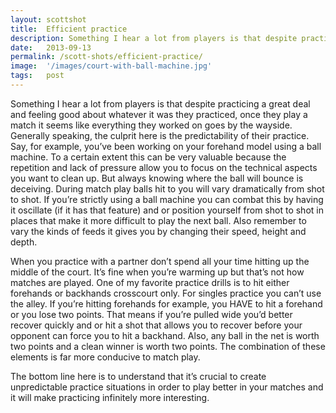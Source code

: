 ```yaml
---
layout: scottshot
title:  Efficient practice
description: Something I hear a lot from players is that despite practicing a great deal and feeling good about whatever it was they practiced, once they play a match it seems like everything they worked on goes by the wayside...
date:   2013-09-13
permalink: /scott-shots/efficient-practice/
image:  '/images/court-with-ball-machine.jpg'
tags:   post
---
```


Something I hear a lot from players is that despite practicing a great deal and feeling good about whatever it was they practiced, once they play a match it seems like everything they worked on goes by the wayside. Generally speaking, the culprit here is the predictability of their practice. Say, for example, you’ve been working on your forehand model using a ball machine. To a certain extent this can be very valuable because the repetition and lack of pressure allow you to focus on the technical aspects you want to clean up. But always knowing where the ball will bounce is deceiving. During match play balls hit to you will vary dramatically from shot to shot. If you’re strictly using a ball machine you can combat this by having it oscillate (if it has that feature) and or position yourself from shot to shot in places that make it more difficult to play the next ball. Also remember to vary the kinds of feeds it gives you by changing their speed, height and depth.

When you practice with a partner don’t spend all your time hitting up the middle of the court. It’s fine when you’re warming up but that’s not how matches are played. One of my favorite practice drills is to hit either forehands or backhands crosscourt only. For singles practice you can’t use the alley. If you’re hitting forehands for example, you HAVE to hit a forehand or you lose two points. That means if you’re pulled wide you’d better recover quickly and or hit a shot that allows you to recover before your opponent can force you to hit a backhand. Also, any ball in the net is worth two points and a clean winner is worth two points. The combination of these elements is far more conducive to match play.

The bottom line here is to understand that it’s crucial to create unpredictable practice situations in order to play better in your matches and it will make practicing infinitely more interesting.
